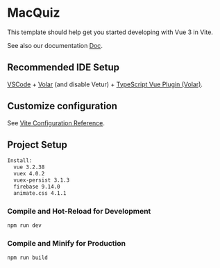 # MacQuiz

This template should help get you started developing with Vue 3 in Vite.

See also our documentation [Doc](https://docs.google.com/document/d/1xVxX1AHvNtOLz8CKHalPwfjRNvNRhsGNkjLP2QVzw_0/edit?usp=sharing).

## Recommended IDE Setup

[VSCode](https://code.visualstudio.com/) + [Volar](https://marketplace.visualstudio.com/items?itemName=Vue.volar) (and disable Vetur) + [TypeScript Vue Plugin (Volar)](https://marketplace.visualstudio.com/items?itemName=Vue.vscode-typescript-vue-plugin).

## Customize configuration

See [Vite Configuration Reference](https://vitejs.dev/config/).

## Project Setup

```sh
Install:
  vue 3.2.38
  vuex 4.0.2
  vuex-persist 3.1.3
  firebase 9.14.0
  animate.css 4.1.1
```

### Compile and Hot-Reload for Development

```sh
npm run dev
```

### Compile and Minify for Production

```sh
npm run build
```
